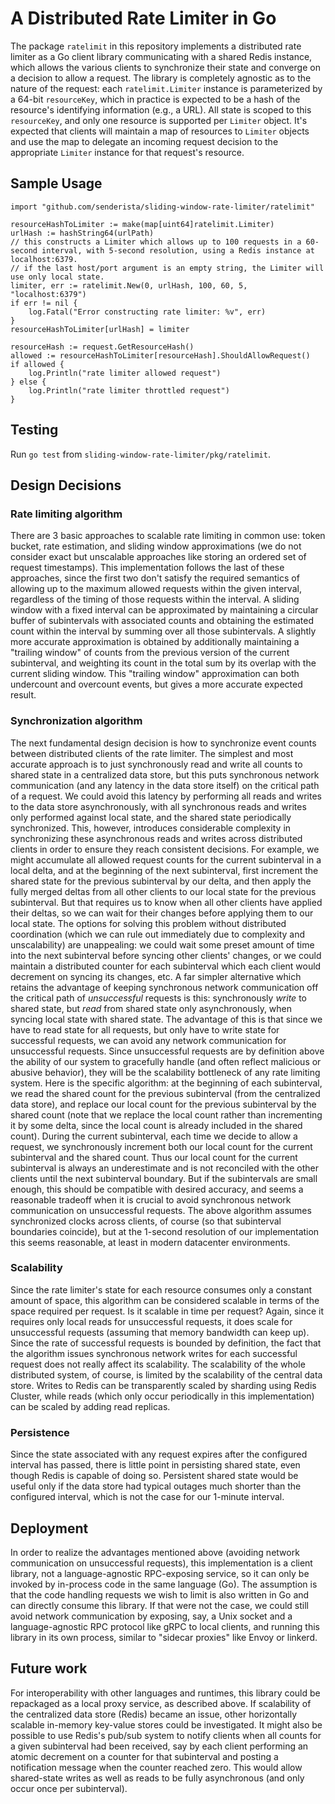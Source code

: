 # A Distributed Rate Limiter in Go

The package `ratelimit` in this repository implements a distributed rate limiter as a Go client library communicating with a shared Redis instance, which allows the various clients to synchronize their state and converge on a decision to allow a request. The library is completely agnostic as to the nature of the request: each `ratelimit.Limiter` instance is parameterized by a 64-bit `resourceKey`, which in practice is expected to be a hash of the resource's identifying information (e.g., a URL). All state is scoped to this `resourceKey`, and only one resource is supported per `Limiter` object. It's expected that clients will maintain a map of resources to `Limiter` objects and use the map to delegate an incoming request decision to the appropriate `Limiter` instance for that request's resource.

## Sample Usage
```
import "github.com/senderista/sliding-window-rate-limiter/ratelimit"

resourceHashToLimiter := make(map[uint64]ratelimit.Limiter)
urlHash := hashString64(urlPath)
// this constructs a Limiter which allows up to 100 requests in a 60-second interval, with 5-second resolution, using a Redis instance at localhost:6379.
// if the last host/port argument is an empty string, the Limiter will use only local state.
limiter, err := ratelimit.New(0, urlHash, 100, 60, 5, "localhost:6379")
if err != nil {
    log.Fatal("Error constructing rate limiter: %v", err)
}
resourceHashToLimiter[urlHash] = limiter

resourceHash := request.GetResourceHash()
allowed := resourceHashToLimiter[resourceHash].ShouldAllowRequest()
if allowed {
    log.Println("rate limiter allowed request")
} else {
    log.Println("rate limiter throttled request")
}
```

## Testing

Run `go test` from `sliding-window-rate-limiter/pkg/ratelimit`.

## Design Decisions

### Rate limiting algorithm

There are 3 basic approaches to scalable rate limiting in common use: token bucket, rate estimation, and sliding window approximations (we do not consider exact but unscalable approaches like storing an ordered set of request timestamps). This implementation follows the last of these approaches, since the first two don't satisfy the required semantics of allowing up to the maximum allowed requests within the given interval, regardless of the timing of those requests within the interval. A sliding window with a fixed interval can be approximated by maintaining a circular buffer of subintervals with associated counts and obtaining the estimated count within the interval by summing over all those subintervals. A slightly more accurate approximation is obtained by additionally maintaining a "trailing window" of counts from the previous version of the current subinterval, and weighting its count in the total sum by its overlap with the current sliding window. This "trailing window" approximation can both undercount and overcount events, but gives a more accurate expected result.

### Synchronization algorithm

The next fundamental design decision is how to synchronize event counts between distributed clients of the rate limiter. The simplest and most accurate approach is to just synchronously read and write all counts to shared state in a centralized data store, but this puts synchronous network communication (and any latency in the data store itself) on the critical path of a request. We could avoid this latency by performing all reads and writes to the data store asynchronously, with all synchronous reads and writes only performed against local state, and the shared state periodically synchronized. This, however, introduces considerable complexity in synchronizing these asynchronous reads and writes across distributed clients in order to ensure they reach consistent decisions. For example, we might accumulate all allowed request counts for the current subinterval in a local delta, and at the beginning of the next subinterval, first increment the shared state for the previous subinterval by our delta, and then apply the fully merged deltas from all other clients to our local state for the previous subinterval. But that requires us to know when all other clients have applied their deltas, so we can wait for their changes before applying them to our local state. The options for solving this problem without distributed coordination (which we can rule out immediately due to complexity and unscalability) are unappealing: we could wait some preset amount of time into the next subinterval before syncing other clients' changes, or we could maintain a distributed counter for each subinterval which each client would decrement on syncing its changes, etc. A far simpler alternative which retains the advantage of keeping synchronous network communication off the critical path of *unsuccessful* requests is this: synchronously *write* to shared state, but *read* from shared state only asynchronously, when syncing local state with shared state. The advantage of this is that since we have to read state for all requests, but only have to write state for successful requests, we can avoid any network communication for unsuccessful requests. Since unsuccessful requests are by definition above the ability of our system to gracefully handle (and often reflect malicious or abusive behavior), they will be the scalability bottleneck of any rate limiting system. Here is the specific algorithm: at the beginning of each subinterval, we read the shared count for the previous subinterval (from the centralized data store), and replace our local count for the previous subinterval by the shared count (note that we replace the local count rather than incrementing it by some delta, since the local count is already included in the shared count). During the current subinterval, each time we decide to allow a request, we synchronously increment both our local count for the current subinterval and the shared count. Thus our local count for the current subinterval is always an underestimate and is not reconciled with the other clients until the next subinterval boundary. But if the subintervals are small enough, this should be compatible with desired accuracy, and seems a reasonable tradeoff when it is crucial to avoid synchronous network communication on unsuccessful requests. The above algorithm assumes synchronized clocks across clients, of course (so that subinterval boundaries coincide), but at the 1-second resolution of our implementation this seems reasonable, at least in modern datacenter environments.

### Scalability

Since the rate limiter's state for each resource consumes only a constant amount of space, this algorithm can be considered scalable in terms of the space required per request. Is it scalable in time per request? Again, since it requires only local reads for unsuccessful requests, it does scale for unsuccessful requests (assuming that memory bandwidth can keep up). Since the rate of successful requests is bounded by definition, the fact that the algorithm issues synchronous network writes for each successful request does not really affect its scalability. The scalability of the whole distributed system, of course, is limited by the scalability of the central data store. Writes to Redis can be transparently scaled by sharding using Redis Cluster, while reads (which only occur periodically in this implementation) can be scaled by adding read replicas.

### Persistence

Since the state associated with any request expires after the configured interval has passed, there is little point in persisting shared state, even though Redis is capable of doing so. Persistent shared state would be useful only if the data store had typical outages much shorter than the configured interval, which is not the case for our 1-minute interval.

## Deployment

In order to realize the advantages mentioned above (avoiding network communication on unsuccessful requests), this implementation is a client library, not a language-agnostic RPC-exposing service, so it can only be invoked by in-process code in the same language (Go). The assumption is that the code handling requests we wish to limit is also written in Go and can directly consume this library. If that were not the case, we could still avoid network communication by exposing, say, a Unix socket and a language-agnostic RPC protocol like gRPC to local clients, and running this library in its own process, similar to "sidecar proxies" like Envoy or linkerd.

## Future work

For interoperability with other languages and runtimes, this library could be repackaged as a local proxy service, as described above. If scalability of the centralized data store (Redis) became an issue, other horizontally scalable in-memory key-value stores could be investigated. It might also be possible to use Redis's pub/sub system to notify clients when all counts for a given subinterval had been received, say by each client performing an atomic decrement on a counter for that subinterval and posting a notification message when the counter reached zero. This would allow shared-state writes as well as reads to be fully asynchronous (and only occur once per subinterval).
